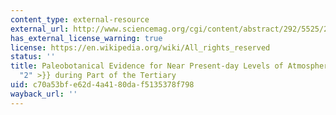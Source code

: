 ```yaml
---
content_type: external-resource
external_url: http://www.sciencemag.org/cgi/content/abstract/292/5525/2310
has_external_license_warning: true
license: https://en.wikipedia.org/wiki/All_rights_reserved
status: ''
title: Paleobotanical Evidence for Near Present-day Levels of Atmospheric CO{{< sub
  "2" >}} during Part of the Tertiary
uid: c70a53bf-e62d-4a41-80da-f5135378f798
wayback_url: ''
---
```

